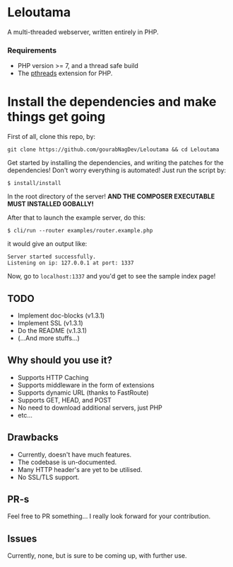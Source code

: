 # Leloutama
A multi-threaded webserver, written entirely in PHP.

### Requirements
* PHP version >= 7, and a thread safe build
* The [pthreads](https://github.com/krakjoe/pthreads) extension for PHP.

# Install the dependencies and make things get going

First of all, clone this repo, by:

```
git clone https://github.com/gourabNagDev/Leloutama && cd Leloutama
```

Get started by installing the dependencies, and writing the patches for the dependencies! Don't worry everything is automated!
Just run the script by:
```
$ install/install
```
In the root directory of the server!
**AND THE COMPOSER EXECUTABLE MUST INSTALLED GOBALLY!**

After that to launch the example server, do this:

```
$ cli/run --router examples/router.example.php
```

it would give an output like:
```
Server started successfully.
Listening on ip: 127.0.0.1 at port: 1337
```

Now, go to `localhost:1337` and you'd get to see the sample index page!

## TODO
* Implement doc-blocks (v1.3.1)
* Implement SSL (v1.3.1)
* Do the README (v.1.3.1)
* (...And more stuffs...)

## Why should you use it?
* Supports HTTP Caching
* Supports middleware in the form of extensions
* Supports dynamic URL (thanks to FastRoute)
* Supports GET, HEAD, and POST
* No need to download additional servers, just PHP
* etc...

## Drawbacks

* Currently, doesn't have much features.
* The codebase is un-documented.
* Many HTTP header's are yet to be utilised.
* No SSL/TLS support.

## PR-s

Feel free to PR something...
I really look forward for your contribution.

## Issues

Currently, none, but is sure to be coming up, with further use.